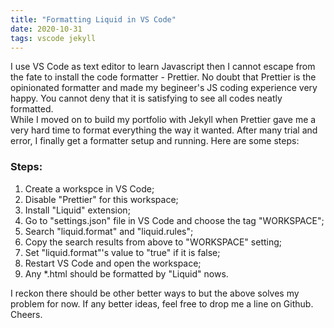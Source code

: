 ```yaml
---
title: "Formatting Liquid in VS Code"
date: 2020-10-31 
tags: vscode jekyll
---
```


I use VS Code as text editor to learn Javascript then I cannot escape from the fate to install the code formatter - Prettier. No doubt that Prettier is the opinionated formatter and made my begineer's JS coding experience very happy. You cannot deny that it is satisfying to see all codes neatly formatted.   
While I moved on to build my portfolio with Jekyll when Prettier gave me a very hard time to format everything the way it wanted. After many trial and error, I finally get a formatter setup and running. Here are some steps:
### Steps:
1. Create a workspce in VS Code;
2. Disable "Prettier" for this workspace;
3. Install "Liquid" extension;
4. Go to "settings.json" file in VS Code and choose the tag "WORKSPACE";
5. Search "liquid.format" and "liquid.rules";
6. Copy the search results from above to "WORKSPACE" setting;
7. Set "liquid.format"'s value to "true" if it is false;
8. Restart VS Code and open the workspace;
9. Any *.html should be formatted by "Liquid" nows. 

I reckon there should be other better ways to but the above solves my problem for now. If any better ideas, feel free to drop me a line on Github. Cheers. 
